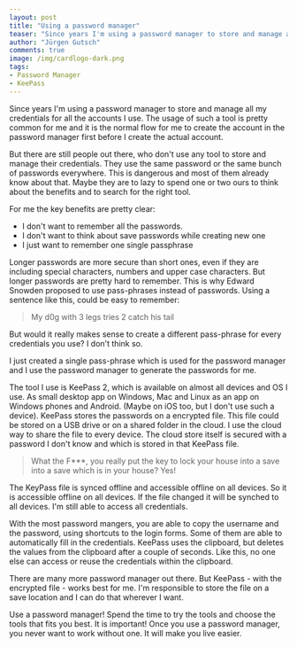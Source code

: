```yaml
---
layout: post
title: "Using a password manager"
teaser: "Since years I'm using a password manager to store and manage all my credentials for all the accounts I use. The usage of such a tool is pretty common for me and it is the normal flow for me to create the account in the password manager first before I create the actual account. But there are still people out there, who don't use any tool to store and manage their credentials."
author: "Jürgen Gutsch"
comments: true
image: /img/cardlogo-dark.png
tags: 
- Password Manager
- KeePass
---
```


Since years I'm using a password manager to store and manage all my credentials for all the accounts I use. The usage of such a tool is pretty common for me and it is the normal flow for me to create the account in the password manager first before I create the actual account.

But there are still people out there, who don't use any tool to store and manage their credentials.  They use the same password or the same bunch of passwords everywhere. This is dangerous and most of them already know about that. Maybe they are to lazy to spend one or two ours to think about the benefits and to search for the right tool.

For me the key benefits are pretty clear: 

* I don't want to remember all the passwords.
* I don't want to think about save passwords while creating new one
* I just want to remember one single passphrase

Longer passwords are more secure than short ones, even if they are including special characters, numbers and upper case characters. But longer passwords are pretty hard to remember. This is why Edward Snowden proposed to use pass-phrases instead of passwords. Using a sentence like this, could be easy to remember:

> My d0g with 3 legs tries 2 catch his tail

But would it really makes sense to create a different pass-phrase for every credentials you use? I don't think so. 

I just created a single pass-phrase which is used for the password manager and I use the password manager to generate the passwords for me.

The tool I use is KeePass 2, which is available on almost all devices and OS I use. As small desktop app on Windows, Mac and Linux as an app on Windows phones and Android. (Maybe on iOS too, but I don't use such a device). KeePass stores the passwords on a encrypted file. This file could be stored on a USB drive or on a shared folder in the cloud. I use the cloud way to share the file to every device. The cloud store itself is secured with a password I don't know and which is stored in that KeePass file.

> What the F***, you really put the key to lock your house into a save into a save which is in your house? Yes!

The KeyPass file is synced offline and accessible offline on all devices. So it is accessible offline on all devices. If the file changed it will be synched to all devices. I'm still able to access all credentials.

With the most password mangers, you are able to copy the username and the password, using shortcuts to the login forms. Some of them are able to automatically fill in the credentials. KeePass uses the clipboard, but deletes the values from the clipboard after a couple of seconds. Like this, no one else can access or reuse the credentials within the clipboard.

There are many more password manager out there. But KeePass - with the encrypted file - works best for me. I'm responsible to store the file on a save location and I can do that wherever I want. 

Use a password manager! Spend the time to try the tools and choose the tools that fits you best. It is important! Once you use a password manager, you never want to work without one. It will make you live easier.